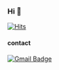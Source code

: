 
### Hi 👋

	  
[![Hits](https://hits.seeyoufarm.com/api/count/incr/badge.svg?url=https%3A%2F%2Fgithub.com%2Fbenscookie&count_bg=%238E8E8E&title_bg=%23555555&icon=&icon_color=%23E7E7E7&title=hits&edge_flat=true)](https://hits.seeyoufarm.com)
	
  </div>
  


#### contact
[![Gmail Badge](https://img.shields.io/badge/Gmail-d14836?style=flat-square&logo=Gmail&logoColor=white&link=mailto:ehrud864@gmail.com)](mailto:ehrud864@gmail.com)

<!--
**benscookie/benscookie** is a ✨ _special_ ✨ repository because its `README.md` (this file) appears on your GitHub profile.

Here are some ideas to get you started:

- 🔭 I’m currently working on ...
- 🌱 I’m currently learning ...
- 👯 I’m looking to collaborate on ...
- 🤔 I’m looking for help with ...
- 💬 Ask me about ...
- 📫 How to reach me: ...
- 😄 Pronouns: ...
- ⚡ Fun fact: ...
-->
